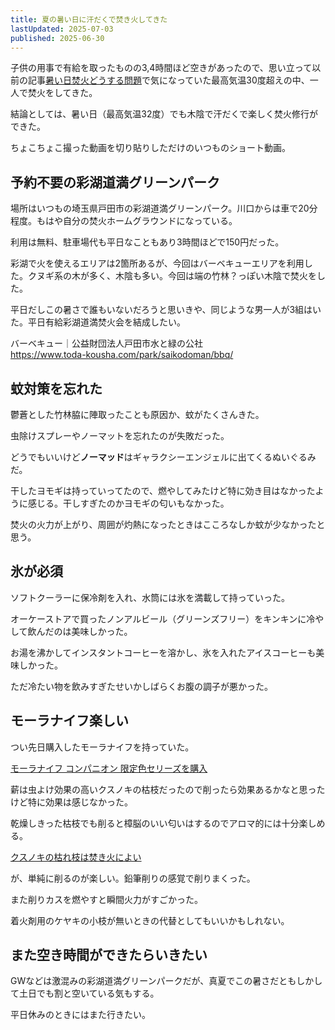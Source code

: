 ```yaml
---
title: 夏の暑い日に汗だくで焚き火してきた
lastUpdated: 2025-07-03
published: 2025-06-30
---
```


子供の用事で有給を取ったものの3,4時間ほど空きがあったので、思い立って以前の記事[暑い日焚火どうする問題](/takibi/202506-atui-hi-dousuru)で気になっていた最高気温30度超えの中、一人で焚火をしてきた。

結論としては、暑い日（最高気温32度）でも木陰で汗だくで楽しく焚火修行ができた。

ちょこちょこ撮った動画を切り貼りしただけのいつものショート動画。

<YouTube id="k2RPTDiox-k" title="最高気温32度の彩湖で汗だく焚火 #焚き火" aspect="9:16" />

## 予約不要の彩湖道満グリーンパーク

場所はいつもの埼玉県戸田市の彩湖道満グリーンパーク。川口からは車で20分程度。もはや自分の焚火ホームグラウンドになっている。

利用は無料、駐車場代も平日なこともあり3時間ほどで150円だった。

彩湖で火を使えるエリアは2箇所あるが、今回はバーベキューエリアを利用した。クヌギ系の木が多く、木陰も多い。今回は端の竹林？っぽい木陰で焚火をした。

平日だしこの暑さで誰もいないだろうと思いきや、同じような男一人が3組はいた。平日有給彩湖道満焚火会を結成したい。


バーベキュー｜公益財団法人戸田市水と緑の公社  
https://www.toda-kousha.com/park/saikodoman/bbq/

## 蚊対策を忘れた

鬱蒼とした竹林脇に陣取ったことも原因か、蚊がたくさんきた。

虫除けスプレーやノーマットを忘れたのが失敗だった。

どうでもいいけど**ノーマッド**はギャラクシーエンジェルに出てくるぬいぐるみだ。

干したヨモギは持っていってたので、燃やしてみたけど特に効き目はなかったように感じる。干しすぎたのかヨモギの匂いもなかった。

焚火の火力が上がり、周囲が灼熱になったときはこころなしか蚊が少なかったと思う。

## 氷が必須

ソフトクーラーに保冷剤を入れ、水筒には氷を満載して持っていった。

オーケーストアで買ったノンアルビール（グリーンズフリー）をキンキンに冷やして飲んだのは美味しかった。

お湯を沸かしてインスタントコーヒーを溶かし、氷を入れたアイスコーヒーも美味しかった。

ただ冷たい物を飲みすぎたせいかしばらくお腹の調子が悪かった。

## モーラナイフ楽しい

つい先日購入したモーラナイフを持っていた。

[モーラナイフ コンパニオン 限定色セリーズを購入](/takibi/202506-morakniv-companion-cerise)

薪は虫よけ効果の高いクスノキの枯枝だったので削ったら効果あるかなと思ったけど特に効果は感じなかった。

乾燥しきった枯枝でも削ると樟脳のいい匂いはするのでアロマ的には十分楽しめる。

[クスノキの枯れ枝は焚き火によい](/takibi/kusunoki)

が、単純に削るのが楽しい。鉛筆削りの感覚で削りまくった。

また削りカスを燃やすと瞬間火力がすごかった。

着火剤用のケヤキの小枝が無いときの代替としてもいいかもしれない。

## また空き時間ができたらいきたい

GWなどは激混みの彩湖道満グリーンパークだが、真夏でこの暑さだともしかして土日でも割と空いている気もする。

平日休みのときにはまた行きたい。
